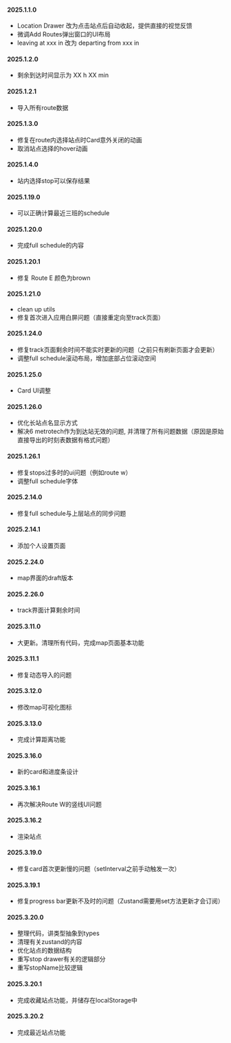 #### 2025.1.1.0

- Location Drawer 改为点击站点后自动收起，提供直接的视觉反馈
- 微调Add Routes弹出窗口的UI布局
- leaving at xxx in 改为 departing from xxx in

#### 2025.1.2.0

- 剩余到达时间显示为 XX h XX min

#### 2025.1.2.1

- 导入所有route数据

#### 2025.1.3.0

- 修复在route内选择站点时Card意外关闭的动画
- 取消站点选择的hover动画

#### 2025.1.4.0

- 站内选择stop可以保存结果

#### 2025.1.19.0

- 可以正确计算最近三班的schedule

#### 2025.1.20.0

- 完成full schedule的内容

#### 2025.1.20.1

- 修复 Route E 颜色为brown
  
#### 2025.1.21.0

- clean up utils
- 修复首次进入应用白屏问题（直接重定向至track页面）

#### 2025.1.24.0

- 修复track页面剩余时间不能实时更新的问题（之前只有刷新页面才会更新）
- 调整full schedule滚动布局，增加底部占位滚动空间

#### 2025.1.25.0

- Card UI调整

#### 2025.1.26.0

- 优化长站点名显示方式
- 解决6 metrotech作为到达站无效的问题, 并清理了所有问题数据（原因是原始直接导出的时刻表数据有格式问题）

#### 2025.1.26.1

- 修复stops过多时的ui问题（例如route w）
- 调整full schedule字体

#### 2025.2.14.0

- 修复full schedule与上层站点的同步问题

#### 2025.2.14.1

- 添加个人设置页面

#### 2025.2.24.0

- map界面的draft版本

#### 2025.2.26.0

- track界面计算剩余时间

#### 2025.3.11.0

- 大更新。清理所有代码，完成map页面基本功能

#### 2025.3.11.1

- 修复动态导入的问题

#### 2025.3.12.0

- 修改map可视化图标

#### 2025.3.13.0

- 完成计算距离功能

#### 2025.3.16.0

- 新的card和进度条设计

#### 2025.3.16.1

- 再次解决Route W的竖线UI问题

#### 2025.3.16.2

- 渲染站点

#### 2025.3.19.0

- 修复card首次更新慢的问题（setInterval之前手动触发一次）

#### 2025.3.19.1

- 修复progress bar更新不及时的问题（Zustand需要用set方法更新才会订阅）

#### 2025.3.20.0

- 整理代码，讲类型抽象到types
- 清理有关zustand的内容
- 优化站点的数据结构
- 重写stop drawer有关的逻辑部分
- 重写stopName比较逻辑
  
#### 2025.3.20.1

- 完成收藏站点功能，并储存在localStorage中

#### 2025.3.20.2

- 完成最近站点功能
